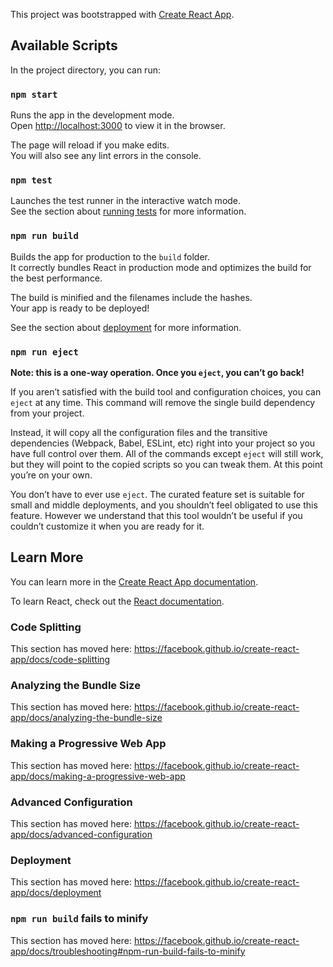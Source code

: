 This project was bootstrapped with [Create React App](https://github.com/facebook/create-react-app).## Available ScriptsIn the project directory, you can run:### `npm start`Runs the app in the development mode.<br />Open [http://localhost:3000](http://localhost:3000) to view it in the browser.The page will reload if you make edits.<br />You will also see any lint errors in the console.### `npm test`Launches the test runner in the interactive watch mode.<br />See the section about [running tests](https://facebook.github.io/create-react-app/docs/running-tests) for more information.### `npm run build`Builds the app for production to the `build` folder.<br />It correctly bundles React in production mode and optimizes the build for the best performance.The build is minified and the filenames include the hashes.<br />Your app is ready to be deployed!See the section about [deployment](https://facebook.github.io/create-react-app/docs/deployment) for more information.### `npm run eject`**Note: this is a one-way operation. Once you `eject`, you can’t go back!**If you aren’t satisfied with the build tool and configuration choices, you can `eject` at any time. This command will remove the single build dependency from your project.Instead, it will copy all the configuration files and the transitive dependencies (Webpack, Babel, ESLint, etc) right into your project so you have full control over them. All of the commands except `eject` will still work, but they will point to the copied scripts so you can tweak them. At this point you’re on your own.You don’t have to ever use `eject`. The curated feature set is suitable for small and middle deployments, and you shouldn’t feel obligated to use this feature. However we understand that this tool wouldn’t be useful if you couldn’t customize it when you are ready for it.## Learn MoreYou can learn more in the [Create React App documentation](https://facebook.github.io/create-react-app/docs/getting-started).To learn React, check out the [React documentation](https://reactjs.org/).### Code SplittingThis section has moved here: https://facebook.github.io/create-react-app/docs/code-splitting### Analyzing the Bundle SizeThis section has moved here: https://facebook.github.io/create-react-app/docs/analyzing-the-bundle-size### Making a Progressive Web AppThis section has moved here: https://facebook.github.io/create-react-app/docs/making-a-progressive-web-app### Advanced ConfigurationThis section has moved here: https://facebook.github.io/create-react-app/docs/advanced-configuration### DeploymentThis section has moved here: https://facebook.github.io/create-react-app/docs/deployment### `npm run build` fails to minifyThis section has moved here: https://facebook.github.io/create-react-app/docs/troubleshooting#npm-run-build-fails-to-minify